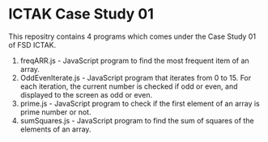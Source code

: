 # ICTAK Case Study 01
This repositry contains 4 programs which comes under the Case Study 01 of FSD ICTAK.

1. freqARR.js - JavaScript program to find the most frequent item of an array.
2. OddEvenIterate.js - JavaScript program that iterates from 0 to 15. For each iteration, the current number is checked if odd or even, and displayed to the screen as odd or even.
3. prime.js - JavaScript program to check if the first element of an array is prime number or not.
4. sumSquares.js - JavaScript program to find the sum of squares of the elements of an array.